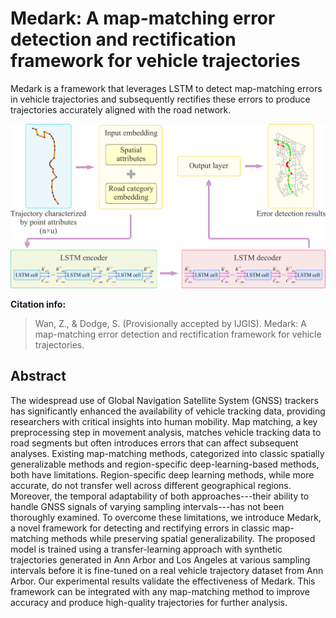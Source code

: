 # Medark: A map-matching error detection and rectification framework for vehicle trajectories
Medark is a framework that leverages LSTM to detect map-matching errors in vehicle trajectories and subsequently rectifies these errors to produce trajectories accurately aligned with the road network.

![](figures/LSTM_Architecture.png)

**Citation info:**
> Wan, Z., & Dodge, S. (Provisionally accepted by IJGIS). Medark: A map-matching error detection and rectification framework for vehicle trajectories.

## Abstract
The widespread use of Global Navigation Satellite System (GNSS) trackers has significantly enhanced the availability of vehicle tracking data, providing researchers with critical insights into human mobility. Map matching, a key preprocessing step in movement analysis, matches vehicle tracking data to road segments but often introduces errors that can affect subsequent analyses. Existing map-matching methods, categorized into classic spatially generalizable methods and region-specific deep-learning-based methods, both have limitations. Region-specific deep learning methods, while more accurate, do not transfer well across different geographical regions. Moreover, the temporal adaptability of both approaches---their ability to handle GNSS signals of varying sampling intervals---has not been thoroughly examined. To overcome these limitations, we introduce Medark, a novel framework for detecting and rectifying errors in classic map-matching methods while preserving spatial generalizability. The proposed model is trained using a transfer-learning approach with synthetic trajectories generated in Ann Arbor and Los Angeles at various sampling intervals before it is fine-tuned on a real vehicle trajectory dataset from Ann Arbor. Our experimental results validate the effectiveness of Medark. This framework can be integrated with any map-matching method to improve accuracy and produce high-quality trajectories for further analysis.
